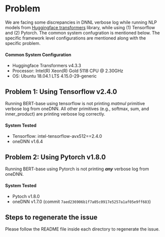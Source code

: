 # Problem
We are facing some discrepancies in DNNL verbose log while running NLP models from [Huggingface transformers](https://github.com/huggingface/transformers) library, while using (1) Tensorflow and (2) Pytorch. The common system confugration is mentioned below. The specific framework level configurations are mentioned along with the specific problem.

#### Common System Configuration
* Huggingface Transformers v4.3.3
* Processor: Intel(R) Xeon(R) Gold 5118 CPU @ 2.30GHz
* OS: Ubuntu 18.04.1 LTS 4.15.0-29-generic

## Problem 1: Using Tensorflow v2.4.0
Running BERT-base using tensorflow is not printing *matmul* primitive verbose log from oneDNN. All other primitives (e.g., softmax, sum, and inner_product) are printing verbose log correctly.

#### System Tested
* Tensorflow: intel-tensorflow-avx512==2.4.0
* oneDNN v1.6.4

## Problem 2: Using Pytorch v1.8.0
Running BERT-base using Pytorch is not printing ***any*** verbose log from oneDNN.

#### System Tested
* Pytoch v1.8.0
* oneDNN v1.7.0 (commit `7aed236906b1f7a05c0917e5257a1af05e9ff683`)

## Steps to regenerate the issue
Please follow the README file inside each directory to regenerate the issue.
